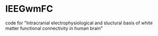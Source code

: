 # IEEGwmFC
code for "Intracranial electrophysiological and stuctural basis of white matter functional connectivity in human brain"
